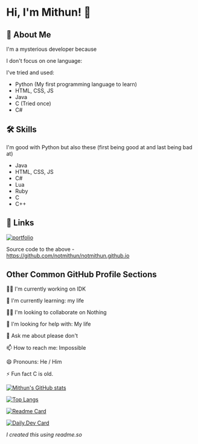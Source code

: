 # Hi, I'm Mithun! 👋


## 🚀 About Me
I'm a mysterious developer because

I don't focus on one language:

I've tried and used:

- Python (My first programming language to learn)
- HTML, CSS, JS
- Java
- C (Tried once)
- C#

## 🛠 Skills

I'm good with Python but also these (first being good at and last being bad at)

- Java
- HTML, CSS, JS
- C#
- Lua
- Ruby
- C
- C++
## 🔗 Links
[![portfolio](https://img.shields.io/badge/my_portfolio-000?style=for-the-badge&logo=ko-fi&logoColor=white)](https://notmithun.github.io)

Source code to the above - https://github.com/notmithun/notmithun.github.io

## Other Common GitHub Profile Sections
👩‍💻 I'm currently working on IDK

🧠 I'm currently learning: my life

👯‍♀️ I'm looking to collaborate on Nothing

🤔 I'm looking for help with: My life

💬 Ask me about please don't

📫 How to reach me: Impossible

😄 Pronouns: He / Him

⚡️ Fun fact C is old.

[![Mithun's GitHub stats](https://github-readme-stats.vercel.app/api?username=notmithun)](https://github.com/notmithun)

[![Top Langs](https://github-readme-stats.vercel.app/api/top-langs/?username=notmithun)](https://github.com/notmithun)

[![Readme Card](https://github-readme-stats.vercel.app/api/pin/?username=notmithun&repo=notmithun.github.io)](https://github.com/notmithun/notmithun.github.io)

[![Daily.Dev Card](https://api.daily.dev/devcards/v2/KZEvfCLq422tW4c8gEMA2.png?r=i7d&type=default)](https://app.daily.dev/notmithun)

*I created this using readme.so*

